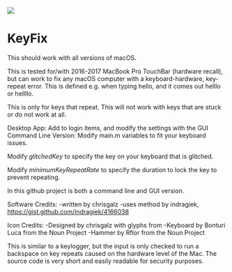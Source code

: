 ![](http://chrisgalz.com/keyfix.png)
# KeyFix

This should work with all versions of macOS.

This is tested for/with 2016-2017 MacBook Pro TouchBar (hardware recall), but can work to fix any macOS computer with a keyboard-hardware, key-repeat error. This is defined e.g. when typing hello, and it comes out helllo or hellllo. 

This is only for keys that repeat. This will not work with keys that are stuck or do not work at all.

Desktop App: Add to login items, and modify the settings with the GUI
Command Line Version: Modify main.m variables to fit your keyboard issues.

Modify *glitchedKey* to specify the key on your keyboard that is glitched.

Modify *minimumKeyRepeatRate* to specify the duration to lock the key to prevent repeating.

In this github project is both a command line and GUI version.

Software Credits:
-written by chrisgalz
-uses method by indragiek, https://gist.github.com/indragiek/4166038

Icon Credits:
-Designed by chrisgalz with glyphs from
-Keyboard by Bonturi Luca from the Noun Project
-Hammer by Rflor from the Noun Project

This is similar to a keylogger, but the input is only checked to run a backspace on key repeats caused on the hardware level of the Mac. The source code is very short and easily readable for security purposes.
